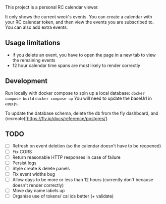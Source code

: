 This project is a personal RC calendar viewer.

It only shows the current week's events.  You can create a calendar with your RC calendar token, and then view the events you are subscribed to.  You can also add extra events.  

## Usage limitations
- If you delete an event, you have to open the page in a new tab to view the remaining events
- 12 hour calendar time spans are most likely to render correctly

## Development
Run locally with docker compose to spin up a local database:
`docker compose build`
`docker compose up`
You will need to update the baseUrl in app.js.

To update the database schema, delete the db from the fly dashboard, and (recreate)[https://fly.io/docs/reference/postgres/].

## TODO
- [ ] Refresh on event deletion (so the calendar doesn't have to be reopened)
- [ ] Fix CORS
- [ ] Return reasonable HTTP responses in case of failure
- [ ] Persist logs
- [ ] Style create & delete panels
- [ ] Fix event widths bug
- [ ] Allow days to be more or less than 12 hours (currently don't because doesn't render correctly)
- [ ] Move day name labels up
- [ ] Organise use of tokens/ cal ids better (+ validate)

